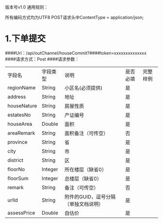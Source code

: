 版本号v1.0
通用规则：

所有编码方式均为UTF8
POST请求头中ContentType = application/json;
# 1.下单提交
####Url：/api/outChannel/houseCommit?####token=xxxxxxxxxxxxxx
####请求方式：Post
####请求参数：
<table>
   <tr>
      <td>字段名</td>
      <td>字段类型</td>
      <td>说明</td>
      <td>是否必填</td>
      <td>完整样例</td>
   </tr>
   <tr>
      <td>regionName</td>
      <td>String</td>
      <td>小区名(必须提供)</td>
      <td>是</td>
      <td rowspan = "14"></td>
   </tr>
   <tr>
      <td>address</td>
      <td>String</td>
      <td>地址</td>
      <td>是</td>
   </tr>
   <tr>
      <td>houseNature</td>
      <td>String</td>
      <td>房屋性质</td>
      <td>是</td>
   </tr>
   <tr>
      <td>estatesNo</td>
      <td>String</td>
      <td>产证编号</td>
      <td>是</td>
   </tr>
   <tr>
      <td>houseArea</td>
      <td>Double</td>
      <td>面积</td>
      <td>是</td>
   </tr>
   <tr>
      <td>areaRemark</td>
      <td>String</td>
      <td>面积备注（可传空）</td>
      <td>否</td>
   </tr>
   <tr>
      <td>province</td>
      <td>String</td>
      <td>省</td>
      <td>是</td>
   </tr>
   <tr>
      <td>city</td>
      <td>String</td>
      <td>市</td>
      <td>是</td>
   </tr>
   <tr>
      <td>district</td>
      <td>String</td>
      <td>区</td>
      <td>是</td>
   </tr>
   <tr>
      <td>floorNo</td>
      <td>Integer</td>
      <td>所在楼层（缺省0）</td>
      <td>是</td>
   </tr>
   <tr>
      <td>floorSum</td>
      <td>Integer</td>
      <td>总楼层（缺省0）</td>
      <td>是</td>
   </tr>
   <tr>
      <td>remark</td>
      <td>String</td>
      <td>备注（可传空）</td>
      <td>否</td>
   </tr>
   <tr>
      <td>urlId</td>
      <td>String</td>
      <td>附件的GUID，逗号分隔（单独文档说明）</td>
      <td>是</td>
   </tr>
   <tr>
      <td>assessPrice</td>
      <td>Double</td>
      <td>自估价</td>
      <td>是</td>
   </tr>
</table>